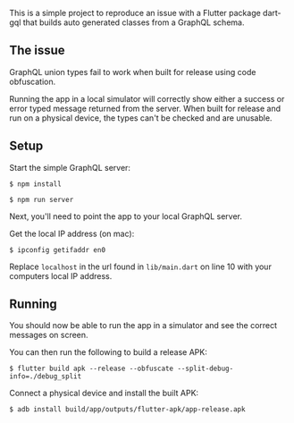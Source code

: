 This is a simple project to reproduce an issue with a Flutter package dart-gql that builds auto generated classes from a GraphQL schema.

## The issue

GraphQL union types fail to work when built for release using code obfuscation.

Running the app in a local simulator will correctly show either a success or error typed message returned from the server.
When built for release and run on a physical device, the types can't be checked and are unusable.

## Setup

Start the simple GraphQL server:

`$ npm install`

`$ npm run server`

Next, you'll need to point the app to your local GraphQL server.

Get the local IP address (on mac):

`$ ipconfig getifaddr en0`

Replace `localhost` in the url found in `lib/main.dart` on line 10 with your computers local IP address.

## Running

You should now be able to run the app in a simulator and see the correct messages on screen.

You can then run the following to build a release APK:

`$ flutter build apk --release --obfuscate --split-debug-info=./debug_split`

Connect a physical device and install the built APK:

`$ adb install build/app/outputs/flutter-apk/app-release.apk`

